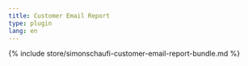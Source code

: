 ```yaml
---
title: Customer Email Report
type: plugin
lang: en
---
```


{% include store/simonschaufi-customer-email-report-bundle.md %}
